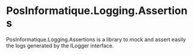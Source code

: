 # PosInformatique.Logging.Assertions
PosInformatique.Logging.Assertions is a library to mock and assert easily the logs generated by the ILogger interface.
